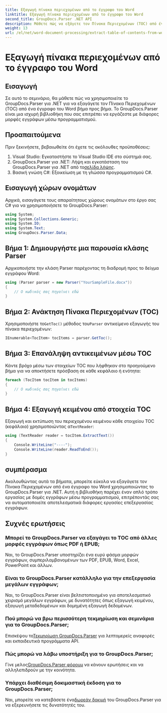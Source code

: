 ```yaml
---
title: Εξαγωγή πίνακα περιεχομένων από το έγγραφο του Word
linktitle: Εξαγωγή πίνακα περιεχομένων από το έγγραφο του Word
second_title: GroupDocs.Parser .NET API
description: Μάθετε πώς να εξάγετε τον Πίνακα Περιεχομένων (TOC) από έγγραφα του Word μέσω προγραμματισμού χρησιμοποιώντας το GroupDocs.Parser για .NET.
weight: 13
url: /el/net/word-document-processing/extract-table-of-contents-from-word-document/
---
```


# Εξαγωγή πίνακα περιεχομένων από το έγγραφο του Word

## Εισαγωγή
Σε αυτό το σεμινάριο, θα μάθετε πώς να χρησιμοποιείτε το GroupDocs.Parser για .NET για να εξαγάγετε τον Πίνακα Περιεχομένων (TOC) από ένα έγγραφο του Word βήμα προς βήμα. Το GroupDocs.Parser είναι μια ισχυρή βιβλιοθήκη που σας επιτρέπει να εργάζεστε με διάφορες μορφές εγγράφων μέσω προγραμματισμού.
## Προαπαιτούμενα
Πριν ξεκινήσετε, βεβαιωθείτε ότι έχετε τις ακόλουθες προϋποθέσεις:
1. Visual Studio: Εγκαταστήστε το Visual Studio IDE στο σύστημά σας.
2.  GroupDocs.Parser για .NET: Λήψη και εγκατάσταση του GroupDocs.Parser για .NET από το[σελίδα λήψης](https://releases.groupdocs.com/parser/net/).
3. Βασική γνώση C#: Εξοικείωση με τη γλώσσα προγραμματισμού C#.

## Εισαγωγή χώρων ονομάτων
Αρχικά, εισαγάγετε τους απαραίτητους χώρους ονομάτων στο έργο σας C# για να χρησιμοποιήσετε το GroupDocs.Parser:
```csharp
using System;
using System.Collections.Generic;
using System.IO;
using System.Text;
using GroupDocs.Parser.Data;
```
## Βήμα 1: Δημιουργήστε μια παρουσία κλάσης Parser
Αρχικοποιήστε την κλάση Parser παρέχοντας τη διαδρομή προς το δείγμα εγγράφου Word:
```csharp
using (Parser parser = new Parser("YourSampleFile.docx"))
{
    // Ο κωδικός σας πηγαίνει εδώ
}
```
## Βήμα 2: Ανάκτηση Πίνακα Περιεχομένων (TOC)
 Χρησιμοποιήστε το`GetToc()` μέθοδος του`Parser` αντικείμενο εξαγωγής του πίνακα περιεχομένων:
```csharp
IEnumerable<TocItem> tocItems = parser.GetToc();
```
## Βήμα 3: Επανάληψη αντικειμένων μέσω TOC
Κάντε βρόχο μέσω των στοιχείων TOC που λήφθηκαν στο προηγούμενο βήμα για να αποκτήσετε πρόσβαση σε κάθε κεφάλαιο ή ενότητα:
```csharp
foreach (TocItem tocItem in tocItems)
{
    // Ο κωδικός σας πηγαίνει εδώ
}
```
## Βήμα 4: Εξαγωγή κειμένου από στοιχεία TOC
 Εξαγωγή και εκτύπωση του περιεχομένου κειμένου κάθε στοιχείου TOC (κεφάλαιο) χρησιμοποιώντας α`TextReader`:
```csharp
using (TextReader reader = tocItem.ExtractText())
{
    Console.WriteLine("----");
    Console.WriteLine(reader.ReadToEnd());
}
```

## συμπέρασμα
Ακολουθώντας αυτά τα βήματα, μπορείτε εύκολα να εξαγάγετε τον Πίνακα Περιεχομένων από ένα έγγραφο του Word χρησιμοποιώντας το GroupDocs.Parser για .NET. Αυτή η βιβλιοθήκη παρέχει έναν απλό τρόπο εργασίας με δομές εγγράφων μέσω προγραμματισμού, επιτρέποντάς σας να αυτοματοποιείτε αποτελεσματικά διάφορες εργασίες επεξεργασίας εγγράφων.

## Συχνές ερωτήσεις
### Μπορεί το GroupDocs.Parser να εξαγάγει το TOC από άλλες μορφές εγγράφων όπως PDF ή EPUB;
Ναι, το GroupDocs.Parser υποστηρίζει ένα ευρύ φάσμα μορφών εγγράφων, συμπεριλαμβανομένων των PDF, EPUB, Word, Excel, PowerPoint και άλλων.
### Είναι το GroupDocs.Parser κατάλληλο για την επεξεργασία μεγάλων εγγράφων;
Ναι, το GroupDocs.Parser είναι βελτιστοποιημένο για αποτελεσματικό χειρισμό μεγάλων εγγράφων, με δυνατότητες όπως εξαγωγή κειμένου, εξαγωγή μεταδεδομένων και δομημένη εξαγωγή δεδομένων.
### Πού μπορώ να βρω περισσότερη τεκμηρίωση και σεμινάρια για το GroupDocs.Parser;
 Επισκέψου το[Τεκμηρίωση GroupDocs.Parser](https://tutorials.groupdocs.com/parser/net/) για λεπτομερείς αναφορές και εκπαιδευτικά προγράμματα API.
### Πώς μπορώ να λάβω υποστήριξη για το GroupDocs.Parser;
 Γίνε μελος[GroupDocs.Parser φόρουμ](https://forum.groupdocs.com/c/parser/17) να κάνουν ερωτήσεις και να αλληλεπιδρούν με την κοινότητα.
### Υπάρχει διαθέσιμη δοκιμαστική έκδοση για το GroupDocs.Parser;
 Ναι, μπορείτε να κατεβάσετε ένα[δωρεάν δοκιμή](https://releases.groupdocs.com/) του GroupDocs.Parser για να εξερευνήσετε τις δυνατότητές του.